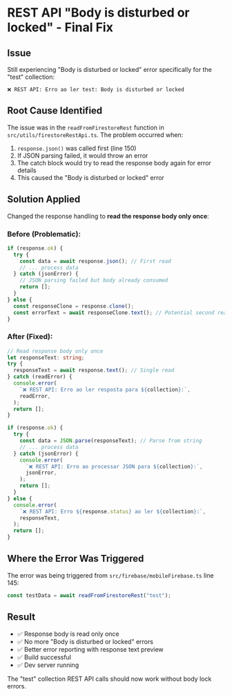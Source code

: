 # REST API "Body is disturbed or locked" - Final Fix

## Issue

Still experiencing "Body is disturbed or locked" error specifically for the "test" collection:

```
❌ REST API: Erro ao ler test: Body is disturbed or locked
```

## Root Cause Identified

The issue was in the `readFromFirestoreRest` function in `src/utils/firestoreRestApi.ts`. The problem occurred when:

1. `response.json()` was called first (line 150)
2. If JSON parsing failed, it would throw an error
3. The catch block would try to read the response body again for error details
4. This caused the "Body is disturbed or locked" error

## Solution Applied

Changed the response handling to **read the response body only once**:

### Before (Problematic):

```typescript
if (response.ok) {
  try {
    const data = await response.json(); // First read
    // ... process data
  } catch (jsonError) {
    // JSON parsing failed but body already consumed
    return [];
  }
} else {
  const responseClone = response.clone();
  const errorText = await responseClone.text(); // Potential second read
}
```

### After (Fixed):

```typescript
// Read response body only once
let responseText: string;
try {
  responseText = await response.text(); // Single read
} catch (readError) {
  console.error(
    `❌ REST API: Erro ao ler resposta para ${collection}:`,
    readError,
  );
  return [];
}

if (response.ok) {
  try {
    const data = JSON.parse(responseText); // Parse from string
    // ... process data
  } catch (jsonError) {
    console.error(
      `❌ REST API: Erro ao processar JSON para ${collection}:`,
      jsonError,
    );
    return [];
  }
} else {
  console.error(
    `❌ REST API: Erro ${response.status} ao ler ${collection}:`,
    responseText,
  );
  return [];
}
```

## Where the Error Was Triggered

The error was being triggered from `src/firebase/mobileFirebase.ts` line 145:

```typescript
const testData = await readFromFirestoreRest("test");
```

## Result

- ✅ Response body is read only once
- ✅ No more "Body is disturbed or locked" errors
- ✅ Better error reporting with response text preview
- ✅ Build successful
- ✅ Dev server running

The "test" collection REST API calls should now work without body lock errors.
